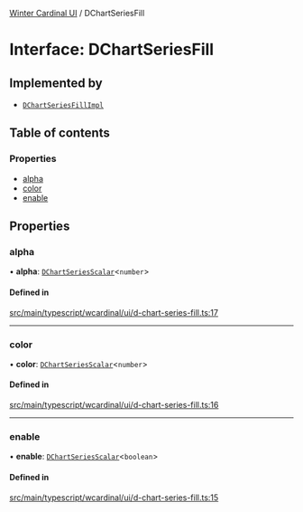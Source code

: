 [Winter Cardinal UI](../README.md) / DChartSeriesFill

# Interface: DChartSeriesFill

## Implemented by

- [`DChartSeriesFillImpl`](../classes/DChartSeriesFillImpl.md)

## Table of contents

### Properties

- [alpha](DChartSeriesFill.md#alpha)
- [color](DChartSeriesFill.md#color)
- [enable](DChartSeriesFill.md#enable)

## Properties

### alpha

• **alpha**: [`DChartSeriesScalar`](../README.md#dchartseriesscalar)<`number`\>

#### Defined in

[src/main/typescript/wcardinal/ui/d-chart-series-fill.ts:17](https://github.com/winter-cardinal/winter-cardinal-ui/blob/v0.154.0/src/main/typescript/wcardinal/ui/d-chart-series-fill.ts#L17)

___

### color

• **color**: [`DChartSeriesScalar`](../README.md#dchartseriesscalar)<`number`\>

#### Defined in

[src/main/typescript/wcardinal/ui/d-chart-series-fill.ts:16](https://github.com/winter-cardinal/winter-cardinal-ui/blob/v0.154.0/src/main/typescript/wcardinal/ui/d-chart-series-fill.ts#L16)

___

### enable

• **enable**: [`DChartSeriesScalar`](../README.md#dchartseriesscalar)<`boolean`\>

#### Defined in

[src/main/typescript/wcardinal/ui/d-chart-series-fill.ts:15](https://github.com/winter-cardinal/winter-cardinal-ui/blob/v0.154.0/src/main/typescript/wcardinal/ui/d-chart-series-fill.ts#L15)
